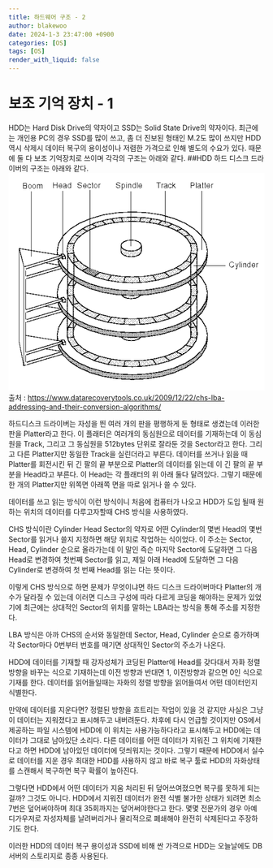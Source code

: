 ```yaml
---
title: 하드웨어 구조 - 2
author: blakewoo
date: 2024-1-3 23:47:00 +0900
categories: [OS]
tags: [OS]
render_with_liquid: false
---
```


# 보조 기억 장치 - 1
HDD는 Hard Disk Drive의 약자이고 SSD는 Solid State Drive의 약자이다.
최근에는 개인용 PC의 경우 SSD를 많이 쓰고, 좀 더 진보된 형태인 M.2도 많이 쓰지만
HDD 역시 삭제시 데이터 복구의 용이성이나 저렴한 가격으로 인해 별도의 수요가 있다.
때문에 둘 다 보조 기억장치로 쓰이며 각각의 구조는 아래와 같다.
##HDD
하드 디스크 드라이버의 구조는 아래와 같다.
![img.png](../../assets/blog/os/harddisk.png)   
출처 : https://www.datarecoverytools.co.uk/2009/12/22/chs-lba-addressing-and-their-conversion-algorithms/

하드디스크 드라이버는 자성을 띈 여러 개의 판을 평행하게 둔 형태로 생겼는데
이러한 판을 Platter라고 한다. 이 플래터은 여러개의 동심원으로 데이터를 기재하는데
이 동심원을 Track, 그리고 그 동심원을 512bytes 단위로 잘라둔 것을 Sector라고 한다.
그리고 다른 Platter지만 동일한 Track을 실린더라고 부른다.
데이터를 쓰거나 읽을 때 Platter를 회전시킨 뒤 긴 팔의 끝 부분으로 Platter의 데이터를 읽는데
이 긴 팔의 끝 부분을 Head라고 부른다. 이 Head는 각 플래터의 위 아래 둘다 달려있다.
그렇기 때문에 한 개의 Platter지만 위쪽면 아래쪽 면을 따로 읽거나 쓸 수 있다.

데이터를 쓰고 읽는 방식이 이런 방식이니 처음에 컴퓨터가 나오고 HDD가 도입 될때
원하는 위치의 데이터를 다루고자할때 CHS 방식을 사용하였다.

CHS 방식이란 Cylinder Head Sector의 약자로 어떤 Cylinder의
몇번 Head의 몇번 Sector를 읽거나 쓸지 지정하면 해당 위치로 작업하는 식이었다.
이 주소는 Sector, Head, Cylinder 순으로 올라가는데 이 말인 즉슨
마지막 Sector에 도달하면 그 다음 Head로 변경하여 첫번째 Sector를 읽고,
제일 아래 Head에 도달하면 그 다음 Cylinder로 변경하여 첫 번째 Head를 읽는 다는 뜻이다.

이렇게 CHS 방식으로 하면 문제가 무엇이냐면 하드 디스크 드라이버마다 Platter의 개수가 달라질 수 있는데
이러면 디스크 구성에 따라 다르게 코딩을 해야하는 문제가 있었기에 최근에는 상대적인 Sector의 위치를 말하는
LBA라는 방식을 통해 주소를 지정한다.

LBA 방식은 아까 CHS의 순서와 동일한데 Sector, Head, Cylinder 순으로 증가하며
각 Sector마다 0번부터 번호를 매기면 상대적인 Sector의 주소가 나온다.

HDD에 데이터를 기재할 때 강자성체가 코딩된 Platter에 Head를 갖다대서 자화 정렬방향을 바꾸는 식으로 기재하는데
이전 방향과 반대면 1, 이전방향과 같으면 0인 식으로 기재를 한다.
데이터를 읽어들일때는 자화의 정렬 방향을 읽어들여서 어떤 데이터인지 식별한다.

만약에 데이터를 지운다면? 정렬된 방향을 흐트리는 작업이 있을 것 같지만 사실은 그냥 이 데이터는
지워졌다고 표시해두고 내버려둔다. 차후에 다시 언급할 것이지만 OS에서 제공하는 파일 시스템에
HDD에 이 위치는 사용가능하다라고 표시해두고 HDD에는 데이터가 그대로 남아있단 소리다.
다른 데이터를 어떤 데이터가 지워진 그 위치에 기재한다고 하면 HDD에 남아있던 데이터에
덧씌워지는 것이다. 그렇기 때문에 HDD에서 실수로 데이터를 지운 경우 최대한 HDD를 사용하지 않고
바로 복구 툴로 HDD의 자화상태를 스캔해서 복구하면 복구 확률이 높아진다.

그렇다면 HDD에서 어떤 데이터가 지움 처리된 뒤 덮어쓰여졌으면 복구를 못하게 되는걸까?
그것도 아니다. HDD에서 지워진 데이터가 완전 식별 불가한 상태가 되려면 최소 7번은 덮어써야하며
최대 35회까지는 덮어써야한다고 한다.
몇몇 전문가의 경우 아예 디가우저로 자성자체를 날려버리거나 물리적으로 폐쇄해야 완전히 삭제된다고
주장하기도 한다.

이러한 HDD의 데이터 복구 용이성과 SSD에 비해 싼 가격으로 HDD는 오늘날에도 DB 서버의 스토리지로
종종 사용된다.
